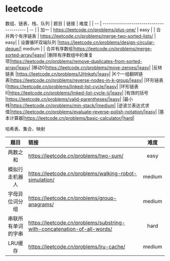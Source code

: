 # leetcode
数组、链表、栈、队列
| 题目 | 链接                                       | 难度 |
| -- | ---------------------------------------- | -- |
| 加一 | <https://leetcode.cn/problems/plus-one/> |  easy  |
|  合并两个有序链表  | https://leetcode.cn/problems/merge-two-sorted-lists/ | easy|
| 设置循环双端队列 |https://leetcode.cn/problems/design-circular-deque/| medium |
| 合并有序数组|https://leetcode.cn/problems/merge-sorted-array/|easy|
|删除有序数组中的重复项|https://leetcode.cn/problems/remove-duplicates-from-sorted-array/|easy|
|移动0|https://leetcode.cn/problems/move-zeroes/|easy|
|反转链表 |https://leetcode.cn/problems/UHnkqh/|easy|
|K个一组翻转链表|https://leetcode.cn/problems/reverse-nodes-in-k-group/|easy|
|环形链表I|https://leetcode.cn/problems/linked-list-cycle/|easy|
|环形链表II|https://leetcode.cn/problems/linked-list-cycle-ii/|easy|
|有效的括号 |https://leetcode.cn/problems/valid-parentheses/|easy|
|最小栈|https://leetcode.cn/problems/min-stack/|medium|
|逆波兰表达式求值|https://leetcode.cn/problems/evaluate-reverse-polish-notation/|easy|
|基本计算器|https://leetcode.cn/problems/basic-calculator/|hard|

哈希表、集合、映射

| 题目 | 链接 | 难度 |
| :--: | :--- | :--: |
| 两数之和| https://leetcode.cn/problems/two-sum/ |easy|
|模拟行走机器人|https://leetcode.cn/problems/walking-robot-simulation/|medium|
|字母异位词分组|https://leetcode.cn/problems/group-anagrams/|medium|
|串联所有单词的字串|https://leetcode.cn/problems/substring-with-concatenation-of-all-words/|hard|
|LRU缓存|https://leetcode.cn/problems/lru-cache/|medium|

